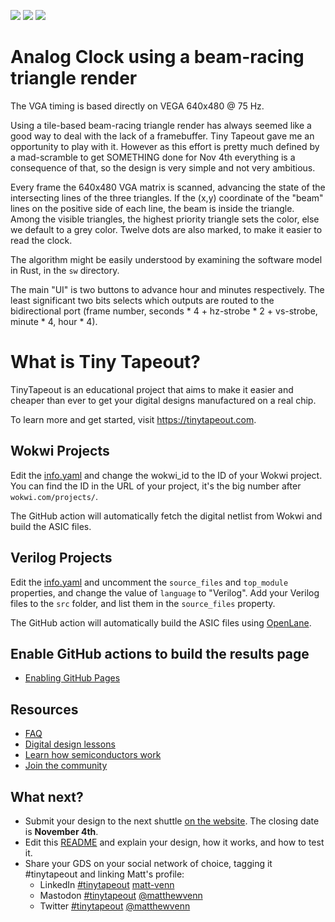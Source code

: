 ![](../../workflows/gds/badge.svg) ![](../../workflows/docs/badge.svg) ![](../../workflows/wokwi_test/badge.svg)

# Analog Clock using a beam-racing triangle render

The VGA timing is based directly on VEGA 640x480 @ 75 Hz.

Using a tile-based beam-racing triangle render has always seemed like
a good way to deal with the lack of a framebuffer. Tiny Tapeout gave
me an opportunity to play with it.  However as this effort is pretty
much defined by a mad-scramble to get SOMETHING done for Nov 4th
everything is a consequence of that, so the design is very simple and
not very ambitious.

Every frame the 640x480 VGA matrix is scanned, advancing the state of
the intersecting lines of the three triangles.  If the (x,y)
coordinate of the "beam" lines on the positive side of each line, the
beam is inside the triangle.  Among the visible triangles, the highest
priority triangle sets the color, else we default to a grey color.
Twelve dots are also marked, to make it easier to read the clock.

The algorithm might be easily understood by examining the software
model in Rust, in the `sw` directory.

The main "UI" is two buttons to advance hour and minutes respectively.
The least significant two bits selects which outputs are routed to the
bidirectional port (frame number, seconds * 4 + hz-strobe * 2 +
vs-strobe, minute * 4, hour * 4).

# What is Tiny Tapeout?

TinyTapeout is an educational project that aims to make it easier and cheaper than ever to get your digital designs manufactured on a real chip.

To learn more and get started, visit https://tinytapeout.com.

## Wokwi Projects

Edit the [info.yaml](info.yaml) and change the wokwi_id to the ID of your Wokwi project. You can find the ID in the URL of your project, it's the big number after `wokwi.com/projects/`.

The GitHub action will automatically fetch the digital netlist from Wokwi and build the ASIC files.

## Verilog Projects

Edit the [info.yaml](info.yaml) and uncomment the `source_files` and `top_module` properties, and change the value of `language` to "Verilog". Add your Verilog files to the `src` folder, and list them in the `source_files` property.

The GitHub action will automatically build the ASIC files using [OpenLane](https://www.zerotoasiccourse.com/terminology/openlane/).

## Enable GitHub actions to build the results page

- [Enabling GitHub Pages](https://tinytapeout.com/faq/#my-github-action-is-failing-on-the-pages-part)

## Resources

- [FAQ](https://tinytapeout.com/faq/)
- [Digital design lessons](https://tinytapeout.com/digital_design/)
- [Learn how semiconductors work](https://tinytapeout.com/siliwiz/)
- [Join the community](https://discord.gg/rPK2nSjxy8)

## What next?

- Submit your design to the next shuttle [on the website](https://tinytapeout.com/#submit-your-design). The closing date is **November 4th**.
- Edit this [README](README.md) and explain your design, how it works, and how to test it.
- Share your GDS on your social network of choice, tagging it #tinytapeout and linking Matt's profile:
  - LinkedIn [#tinytapeout](https://www.linkedin.com/search/results/content/?keywords=%23tinytapeout) [matt-venn](https://www.linkedin.com/in/matt-venn/)
  - Mastodon [#tinytapeout](https://chaos.social/tags/tinytapeout) [@matthewvenn](https://chaos.social/@matthewvenn)
  - Twitter [#tinytapeout](https://twitter.com/hashtag/tinytapeout?src=hashtag_click) [@matthewvenn](https://twitter.com/matthewvenn)

